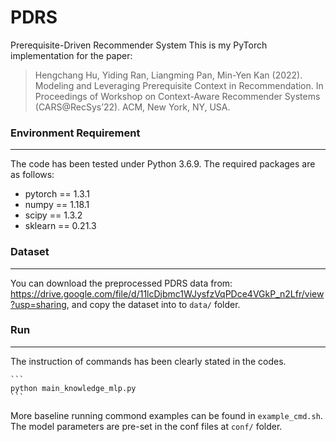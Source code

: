 # PDRS
Prerequisite-Driven Recommender System
This is my PyTorch implementation for the paper:
> Hengchang Hu, Yiding Ran, Liangming Pan, Min-Yen Kan (2022). Modeling and Leveraging Prerequisite Context in Recommendation. In Proceedings of Workshop on Context-Aware Recommender Systems (CARS@RecSys’22). ACM, New York, NY, USA.

### Environment Requirement

-----

The code has been tested under Python 3.6.9. The required packages are as follows:

- pytorch == 1.3.1
- numpy == 1.18.1
- scipy == 1.3.2
- sklearn == 0.21.3

### Dataset

----

You can download the preprocessed PDRS data from: https://drive.google.com/file/d/11lcDjbmc1WJysfzVqPDce4VGkP_n2Lfr/view?usp=sharing, and copy the dataset into to `data/` folder.

### Run

----

The instruction of commands has been clearly stated in the codes.

```
​```
python main_knowledge_mlp.py
​```
```

More baseline running commond examples can be found in `example_cmd.sh`. The model parameters are pre-set in the conf files at `conf/` folder.